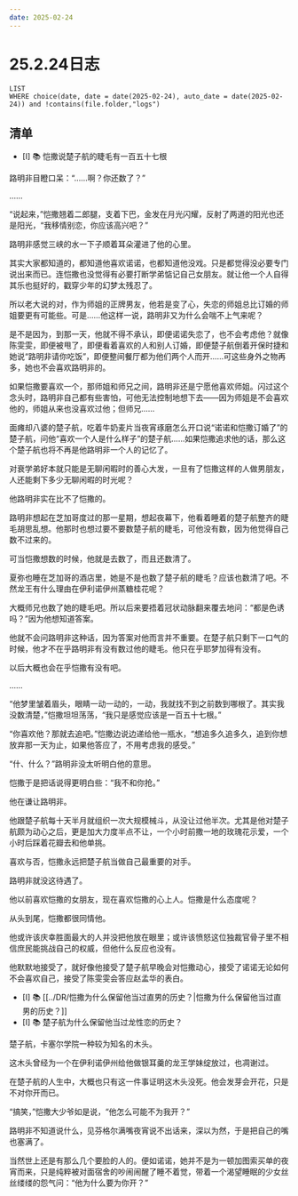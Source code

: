 ```yaml
---
date: 2025-02-24
---
```


# 25.2.24日志

```dataview
LIST
WHERE choice(date, date = date(2025-02-24), auto_date = date(2025-02-24)) and !contains(file.folder,"logs")
```

## 清单

- [I] 📚 恺撒说楚子航的睫毛有一百五十七根

路明非目瞪口呆：“……啊？你还数了？”

……

“说起来，”恺撒翘着二郎腿，支着下巴，金发在月光闪耀，反射了两道的阳光也还是阳光，“我移情别恋，你应该高兴吧？”

路明非感觉三峡的水一下子顺着耳朵灌进了他的心里。

其实大家都知道的，都知道他喜欢诺诺，也都知道他没戏。只是都觉得没必要专门说出来而已。连恺撒也没觉得有必要打断学弟惦记自己女朋友。就让他一个人自得其乐也挺好的，戳穿少年的幻梦太残忍了。

所以老大说的对，作为师姐的正牌男友，他若是变了心，失恋的师姐总比订婚的师姐要更有可能些。可是……他这样一说，路明非又为什么会喘不上气来呢？

是不是因为，到那一天，他就不得不承认，即便诺诺失恋了，也不会考虑他？就像陈雯雯，即便被甩了，即便看着喜欢的人和别人订婚，即便楚子航倒着开保时捷和她说“路明非请你吃饭”，即便整间餐厅都为他们两个人而开……可这些身外之物再多，她也不会喜欢路明非的。

如果恺撒要喜欢一个，那师姐和师兄之间，路明非还是宁愿他喜欢师姐。闪过这个念头时，路明非自己都有些害怕，可他无法控制地想下去——因为师姐是不会喜欢他的，师姐从来也没喜欢过他；但师兄……

面瘫却八婆的楚子航，吃着牛奶麦片当夜宵琢磨怎么开口说“诺诺和恺撒订婚了”的楚子航，问他“喜欢一个人是什么样子”的楚子航……如果恺撒追求他的话，那么这个楚子航也将不再是他路明非一个人的记忆了。

对衰学弟好本就只能是无聊闲暇时的善心大发，一旦有了恺撒这样的人做男朋友，人还能剩下多少无聊闲暇的时光呢？

他路明非实在比不了恺撒的。

路明非想起在芝加哥度过的那一星期，想起夜幕下，他看着睡着的楚子航整齐的睫毛胡思乱想。他那时也想过要不要数楚子航的睫毛，可他没有数，因为他觉得自己数不过来的。

可当恺撒想数的时候，他就是去数了，而且还数清了。

夏弥也睡在芝加哥的酒店里，她是不是也数了楚子航的睫毛？应该也数清了吧。不然龙王有什么理由在伊利诺伊州蒸糖桂花呢？

大概师兄也数了她的睫毛吧。所以后来要捂着冠状动脉翻来覆去地问：“都是色诱吗？”因为他想知道答案。

他就不会问路明非这种话，因为答案对他而言并不重要。在楚子航只剩下一口气的时候，他才不在乎路明非有没有数过他的睫毛。他只在乎耶梦加得有没有。

以后大概也会在乎恺撒有没有吧。

……

“他梦里皱着眉头，眼睛一动一动的，一动，我就找不到之前数到哪根了。其实我没数清楚，”恺撒坦坦荡荡，“我只是感觉应该是一百五十七根。”

“你喜欢他？那就去追吧。”恺撒边说边递给他一瓶水，“想追多久追多久，追到你想放弃那一天为止，如果他答应了，不用考虑我的感受。”

“什、什么？”路明非没太听明白他的意思。

恺撒于是把话说得更明白些：“我不和你抢。”

他在谦让路明非。

他跟楚子航每十天半月就组织一次大规模械斗，从没让过他半次。尤其是他对楚子航颇为动心之后，更是加大力度半点不让，一个小时前撒一地的玫瑰花示爱，一个小时后踩着花瓣去和他单挑。

喜欢与否，恺撒永远把楚子航当做自己最重要的对手。

路明非就没这待遇了。

他以前喜欢恺撒的女朋友，现在喜欢恺撒的心上人。恺撒是什么态度呢？

从头到尾，恺撒都很同情他。

他或许该庆幸胜面最大的人并没把他放在眼里；或许该愤怒这位独裁官骨子里不相信庶民能挑战自己的权威，但他什么反应也没有。

他默默地接受了，就好像他接受了楚子航早晚会对恺撒动心，接受了诺诺无论如何不会喜欢自己，接受了陈雯雯会答应赵孟华的表白。

- [I] 📚 [[../DR/恺撒为什么保留他当过直男的历史？|恺撒为什么保留他当过直男的历史？]]
- [I] 📚 楚子航为什么保留他当过龙性恋的历史？

楚子航，卡塞尔学院一种较为知名的木头。

这木头曾经为一个在伊利诺伊州给他做银耳羹的龙王学妹绽放过，也凋谢过。

在楚子航的人生中，大概也只有这一件事证明这木头没死。他会发芽会开花，只是不对你开而已。

“搞笑，”恺撒大少爷如是说，“他怎么可能不为我开？”

路明非不知道说什么，见芬格尔满嘴夜宵说不出话来，深以为然，于是把自己的嘴也塞满了。

当然世上还是有那么几个要脸的人的。便如诺诺，她并不是为一顿加图索买单的夜宵而来，只是纯粹被对面宿舍的吵闹闹醒了睡不着觉，带着一个渴望睡眠的少女丝丝缕缕的怨气问：“他为什么要为你开？”
